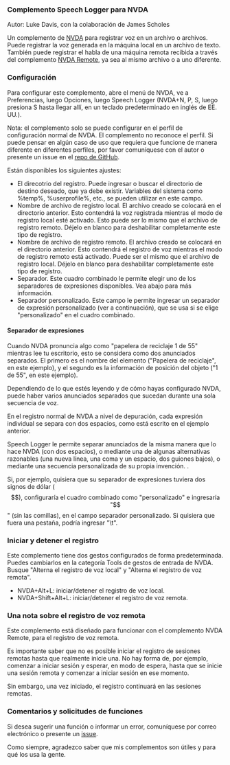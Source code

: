 ### Complemento Speech Logger para NVDA

Autor: Luke Davis, con la colaboración de James Scholes

Un complemento de [NVDA](https://nvaccess.org/) para registrar voz en un archivo o archivos.
Puede registrar la voz generada en la máquina local en un archivo de texto.
También puede registrar el habla de una máquina remota recibida a través del complemento [NVDA Remote](https://nvdaremote.com/), ya sea al mismo archivo o a uno diferente.

### Configuración

Para configurar este complemento, abre el menú de NVDA, ve a Preferencias, luego Opciones, luego Speech Logger (NVDA+N, P, S, luego presiona S hasta llegar allí, en un teclado predeterminado en inglés de EE. UU.).

Nota: el complemento solo se puede configurar en el perfil de configuración normal de NVDA. El complemento no reconoce el perfil. Si puede pensar en algún caso de uso que requiera que funcione de manera diferente en diferentes perfiles, por favor comuníquese con el autor o presente un issue en el [repo de GitHub](https://github.com/opensourcesys/speechLogger/issues/).

Están disponibles los siguientes ajustes:

* El direcotrio del registro. Puede ingresar o buscar el directorio de destino deseado, que ya debe existir. Variables del sistema como %temp%, %userprofile%, etc., se pueden utilizar en este campo.
* Nombre de archivo de registro local. El archivo creado se colocará en el directorio anterior. Esto contendrá la voz registrada mientras el modo de registro local esté activado. Esto puede ser lo mismo que el archivo de registro remoto. Déjelo en blanco para deshabilitar completamente este tipo de registro.
* Nombre de archivo de registro remoto. El archivo creado se colocará en el directorio anterior. Esto contendrá el registro de voz mientras el modo de registro remoto está activado. Puede ser el mismo que el archivo de registro local. Déjelo en blanco para deshabilitar completamente este tipo de registro.
* Separador. Este cuadro combinado le permite elegir uno de los separadores de expresiones disponibles. Vea abajo para más información.
* Separador personalizado. Este campo le permite ingresar un separador de expresión personalizado (ver a continuación), que se usa si se elige "personalizado" en el cuadro combinado.

#### Separador de expresiones

Cuando NVDA pronuncia algo como "papelera de reciclaje 1 de 55" mientras lee tu escritorio, esto se considera como dos anunciados separados. El primero es el nombre del elemento ("Papelera de reciclaje", en este ejemplo), y el segundo es la información de posición del objeto ("1 de 55", en este ejemplo).

Dependiendo de lo que estés leyendo y de cómo hayas configurado NVDA, puede haber varios anunciados separados que sucedan durante una sola secuencia de voz.

En el registro normal de NVDA a nivel de depuración, cada expresión individual se separa con dos espacios, como está escrito en el ejemplo anterior.

Speech Logger le permite separar anunciados de la misma manera que lo hace NVDA (con dos espacios), o mediante una de algunas alternativas razonables (una nueva línea, una coma y un espacio, dos guiones bajos), o mediante una secuencia personalizada de su propia invención. .

Si, por ejemplo, quisiera que su separador de expresiones tuviera dos signos de dólar ($$), configuraría el cuadro combinado como "personalizado" e ingresaría "$$" (sin las comillas), en el campo separador personalizado. Si quisiera que fuera una pestaña, podría ingresar "\t".

### Iniciar y detener el registro

Este complemento tiene dos gestos configurados de forma predeterminada. Puedes cambiarlos en la categoría Tools de gestos de entrada de NVDA.
Busque "Alterna el registro de voz local" y "Alterna el registro de voz remota".

* NVDA+Alt+L: iniciar/detener el registro de voz local.
* NVDA+Shift+Alt+L: iniciar/detener el registro de voz remota.

### Una nota sobre el registro de voz remota

Este complemento está diseñado para funcionar con el complemento NVDA Remote, para el registro de voz remota.

Es importante saber que no es posible iniciar el registro de sesiones remotas hasta que realmente inicie una. No hay forma de, por ejemplo, comenzar a iniciar sesión y esperar, en modo de espera, hasta que se inicie una sesión remota y comenzar a iniciar sesión en ese momento.

Sin embargo, una vez iniciado, el registro continuará en las sesiones remotas.

### Comentarios y solicitudes de funciones

Si desea sugerir una función o informar un error, comuníquese por correo electrónico o presente un [issue](https://github.com/opensourcesys/speechLogger/issues/).

Como siempre, agradezco saber que mis complementos son útiles y para qué los usa la gente.